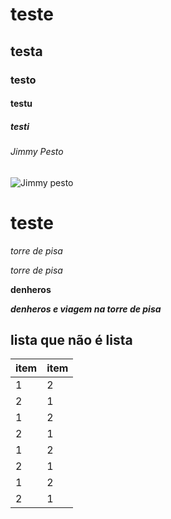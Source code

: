 # teste
## testa
### testo
#### testu
##### testi
###### Jimmy Pesto
![Jimmy pesto](https://tridigitalmarketing.com/wp-content/uploads/2016/01/bob-jimmy-638x423.jpg)

teste
=

*torre de pisa*


_torre de pisa_

**denheros**

**_denheros e viagem na torre de pisa_**

lista que não é lista
---------------------


item   |      item
-------|------------
1      |        2
2      |        1
1      |        2
2      |        1
1      |        2
2      |        1
1      |        2
2      |        1
